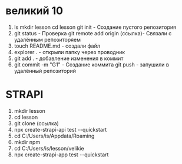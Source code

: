 # великий 10
1. ls mkdir lesson cd lesson git init - Создание пустого репозитория
2. git status - Проверка git remote add origin (ссылка)- Связали с удалённым репозиторяем
3. touch README.md - создали файл
4. explorer . - открыли папку через проводник
5. git add . - добавление изменения в коммит
6. git commit -m "G1" - Создание коммита git push - запушили в удалённый репозиторий

# STRAPI
1. mkdir lesson
2. cd lesson
3. git clone (ссылка)
4. npx create-strapi-api test --quickstart
5. cd C:/Users/is/Appdata/Roaming
6. mkdir npm
7. cd C:/Users/is/lesson/velikie
8. npx create-strapi-app test --quickstart
